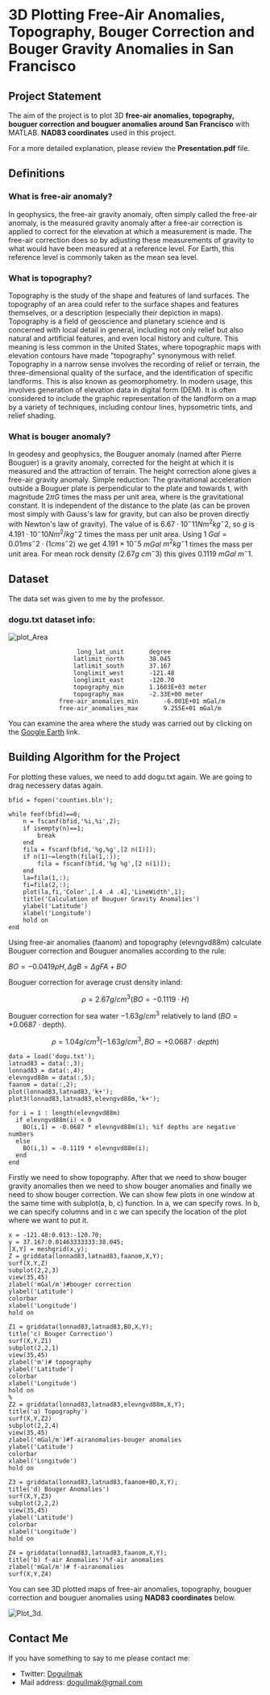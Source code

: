 
# 3D Plotting Free-Air Anomalies, Topography, Bouger Correction and Bouger Gravity Anomalies in San Francisco 

## Project Statement

The aim of the project is to plot 3D **free-air anomalies, topography, bouguer correction and bouguer anomalies around San Francisco** with MATLAB. **NAD83 coordinates** used in this project.

For a more detailed explanation, please review the **Presentation.pdf** file.

## Definitions

### What is free-air anomaly?

In geophysics, the free-air gravity anomaly, often simply called the free-air anomaly, is the measured gravity anomaly after a free-air correction is applied to correct for the elevation at which a measurement is made. The free-air correction does so by adjusting these measurements of gravity to what would have been measured at a reference level. For Earth, this reference level is commonly taken as the mean sea level.

### What is topography?

Topography is the study of the shape and features of land surfaces. The topography of an area could refer to the surface shapes and features themselves, or a description (especially their depiction in maps).
Topography is a field of geoscience and planetary science and is concerned with local detail in general, including not only relief but also natural and artificial features, and even local history and culture. This meaning is less common in the United States, where topographic maps with elevation contours have made "topography" synonymous with relief.
Topography in a narrow sense involves the recording of relief or terrain, the three-dimensional quality of the surface, and the identification of specific landforms. This is also known as geomorphometry. In modern usage, this involves generation of elevation data in digital form (DEM). It is often considered to include the graphic representation of the landform on a map by a variety of techniques, including contour lines, hypsometric tints, and relief shading.

### What is bouger anomaly?

In geodesy and geophysics, the Bouguer anomaly (named after Pierre Bouguer) is a gravity anomaly, corrected for the height at which it is measured and the attraction of terrain. The height correction alone gives a free-air gravity anomaly.
Simple reduction: The gravitational acceleration outside a Bouguer plate is perpendicular to the plate and towards t, with magnitude $2πG$ times the mass per unit area, where is the gravitational constant. It is independent of the distance to the plate (as can be proven most simply with Gauss's law for gravity, but can also be proven directly with Newton's law of gravity). The value of is $6.67 · 10^-11 Nm^2 kg^-2$, so $g$ is $4.191 · 10^-10 Nm^2 / kg^-2$ times the mass per unit area. Using 1 $Gal=0.01 m s^-2 · (1 cm s^-2)$ we get $4.191 × 10^-5$ $mGal$  $m^2 kg^-1$ times the mass per unit area. For mean rock density ($2.67 g$ $cm^-3$) this gives $0.1119$ $mGal$ $m^-1$.


## Dataset

The data set was given to me by the professor.

### dogu.txt dataset info:

![plot_Area](plotArea.jpg)

				       long_lat_unit       degree
				      latlimit_north       38.045    
				      latlimit_south       37.167   
				      longlimit_west       -121.48    
				      longlimit_east       -120.70    
				      topography_min	   1.1603E+03 meter
				      topography_max       -2.33E+00 meter
			      free-air_anomalies_min	   -6.001E+01 mGal/m
			      free-air_anomalies_max	   9.255E+01 mGal/m

You can examine the area where the study was carried out by clicking on the [Google Earth](https://earth.google.com/web/search/37.6/@37.65458874,-121.25708117,19.04990239a,26212.17532162d,35y,-79.21920196h,65.59324079t,0r/data=CigiJgokCQAAAAAAAAAAEQAAAAAAAAAAGQAAAAAAAAAAIQAAAAAAAAAA) link.

## Building Algorithm for the Project

For plotting these values, we need to add dogu.txt again. We are going to drag necessery datas again.

	bfid = fopen('counties.bln');

	while feof(bfid)==0;    
	    n = fscanf(bfid,'%i,%i',2);
	    if isempty(n)==1;
	        break
	    end
	    fila = fscanf(bfid,'%g,%g',[2 n(1)]);
	    if n(1)~=length(fila(1,:));
	        fila = fscanf(bfid,'%g %g',[2 n(1)]);
	    end
	    la=fila(1,:);
	    fi=fila(2,:);
	    plot(la,fi,'Color',[.4 .4 .4],'LineWidth',1);
	    title('Calculation of Bouguer Gravity Anomalies')
	    ylabel('Latitude')
	    xlabel('Longitude')
	    hold on
	end

Using free-air anomalies (faanom) and topography (elevngvd88m) calculate Bouguer correction and Bouguer anomalies according to the rule:

$BO = -0.0419 ρ H, ΔgB = ΔgFA + BO$

Bouguer correction for average crust density inland:

$$ρ = 2.67 g/cm^3 (BO = - 0.1119 · H)$$

Bouguer correction for sea water $-1.63 g/cm^3$ relatively to land ($BO=+ 0.0687$ · depth).

$$ρ = 1.04 g/cm^3 (-1.63 g/cm^3, BO = + 0.0687 · depth) $$



	data = load('dogu.txt');
	latnad83 = data(:,3);
	lonnad83 = data(:,4);
	elevngvd88m = data(:,5);
	faanom = data(:,2);
	plot(lonnad83,latnad83,'k+'); 
	plot3(lonnad83,latnad83,elevngvd88m,'k+');

	for i = 1 : length(elevngvd88m)
	  if elevngvd88m(i) < 0
	    BO(i,1) = -0.0687 * elevngvd88m(i);	%if depths are negative numbers
	  else
	    BO(i,1) = -0.1119 * elevngvd88m(i);
	  end
	end

Firstly we need to show topography. After that we need to show bouger gravity anomalies then we need to show bouger anomalies and finally we need to show bouger correction. We can show few plots in one window at the same time with subplot(a, b, c) function. In a, we can specify rows. In b, we can specify columns and in c we can specify the location of the plot where we want to put it.

	x = -121.48:0.013:-120.70;
	y = 37.167:0.01463333333:38.045;
	[X,Y] = meshgrid(x,y);
	Z = griddata(lonnad83,latnad83,faanom,X,Y);
	surf(X,Y,Z)
	subplot(2,2,3)
	view(35,45)
	zlabel('mGal/m')#bouger correction
	ylabel('Latitude')
	colorbar
	xlabel('Longitude')
	hold on

	Z1 = griddata(lonnad83,latnad83,BO,X,Y);
	title('c) Bouger Correction') 
	surf(X,Y,Z1)
	subplot(2,2,1)
	view(35,45)
	zlabel('m')# topography
	ylabel('Latitude')
	colorbar
	xlabel('Longitude')
	hold on
	%
	Z2 = griddata(lonnad83,latnad83,elevngvd88m,X,Y);
	title('a) Topography')
	surf(X,Y,Z2)
	subplot(2,2,4)
	view(35,45)
	zlabel('mGal/m')#f-airanomalies-bouger anomalies
	ylabel('Latitude')
	colorbar
	xlabel('Longitude')
	hold on

	Z3 = griddata(lonnad83,latnad83,faanom+BO,X,Y);
	title('d) Bouger Anomalies')
	surf(X,Y,Z3)
	subplot(2,2,2)
	view(35,45)
	ylabel('Latitude')
	colorbar
	xlabel('Longitude')
	hold on

	Z4 = griddata(lonnad83,latnad83,faanom,X,Y);
	title('b) f-air Anomalies')%f-air anomalies
	zlabel('mGal/m')# f-airanomalies
	surf(X,Y,Z4)

You can see 3D plotted maps of free-air anomalies, topography, bouguer correction and bouguer anomalies using **NAD83 coordinates** below.

![Plot_3d.](Plot3d.jpg)

## Contact Me

If you have something to say to me please contact me: 

 - Twitter: [Doguilmak](https://twitter.com/Doguilmak)
 - Mail address: doguilmak@gmail.com
 
